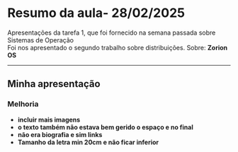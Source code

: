 # Resumo da aula- 28/02/2025

Apresentações da tarefa 1, que foi fornecido na semana passada sobre Sistemas de Operação   
Foi nos apresentado o segundo trabalho sobre distribuições. Sobre: **Zorion OS**

---

## Minha apresentação
### Melhoria
- **incluir mais imagens** 
- **o texto também não estava bem gerido o espaço e no final** 
- **não era biografia e sim links**
- **Tamanho da letra min 20cm e não ficar inferior**

